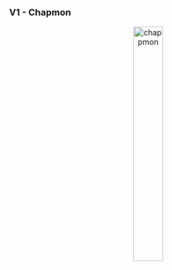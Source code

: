 ### V1 - Chapmon
<p align="center" width="100%">
    <img alt="chappmon" width="33%" src="./Chamon.png"> 
</p>
<!-- ![Chappmon](./Chapmon.png) -->
